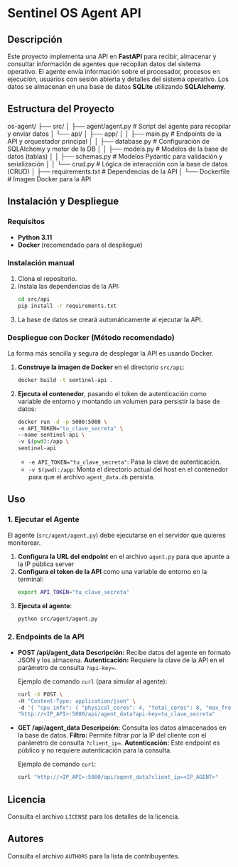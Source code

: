 # Sentinel OS Agent API

## Descripción

Este proyecto implementa una API en **FastAPI** para recibir, almacenar y consultar información de agentes que recopilan datos del sistema operativo. El agente envía información sobre el procesador, procesos en ejecución, usuarios con sesión abierta y detalles del sistema operativo. Los datos se almacenan en una base de datos **SQLite** utilizando **SQLAlchemy**.

## Estructura del Proyecto
os-agent/
├── src/
│   ├── agent/agent.py           # Script del agente para recopilar y enviar datos
│   └── api/
│       ├── app/
│       │   ├── main.py          # Endpoints de la API y orquestador principal
│       │   ├── database.py      # Configuración de SQLAlchemy y motor de la DB
│       │   ├── models.py        # Modelos de la base de datos (tablas)
│       │   ├── schemas.py       # Modelos Pydantic para validación y serialización
│       │   └── crud.py          # Lógica de interacción con la base de datos (CRUD)
│       ├── requirements.txt     # Dependencias de la API
│       └── Dockerfile           # Imagen Docker para la API

## Instalación y Despliegue

### Requisitos

* **Python 3.11**
* **Docker** (recomendado para el despliegue)

### Instalación manual

1.  Clona el repositorio.
2.  Instala las dependencias de la API:
    ```bash
    cd src/api
    pip install -r requirements.txt
    ```
3.  La base de datos se creará automáticamente al ejecutar la API.

### Despliegue con Docker (Método recomendado)

La forma más sencilla y segura de desplegar la API es usando Docker.

1.  **Construye la imagen de Docker** en el directorio `src/api`:
    ```bash
    docker build -t sentinel-api .
    ```
2.  **Ejecuta el contenedor**, pasando el token de autenticación como variable de entorno y montando un volumen para persistir la base de datos:
    ```bash
    docker run -d -p 5000:5000 \
    -e API_TOKEN="tu_clave_secreta" \
    --name sentinel-api \
    -v $(pwd):/app \
    sentinel-api
    ```
    * `-e API_TOKEN="tu_clave_secreta"`: Pasa la clave de autenticación.
    * `-v $(pwd):/app`: Monta el directorio actual del host en el contenedor para que el archivo `agent_data.db` persista.

## Uso

### 1. Ejecutar el Agente

El agente (`src/agent/agent.py`) debe ejecutarse en el servidor que quieres monitorear.

1.  **Configura la URL del endpoint** en el archivo `agent.py` para que apunte a la IP pública server
2.  **Configura el token de la API** como una variable de entorno en la terminal:
    ```bash
    export API_TOKEN="tu_clave_secreta"
    ```
3.  **Ejecuta el agente**:
    ```bash
    python src/agent/agent.py
    ```

### 2. Endpoints de la API

* **POST /api/agent_data** **Descripción:** Recibe datos del agente en formato JSON y los almacena.
    **Autenticación:** Requiere la clave de la API en el parámetro de consulta `?api-key=`.

    Ejemplo de comando `curl` (para simular al agente):
    ```bash
    curl -X POST \
    -H "Content-Type: application/json" \
    -d '{ "cpu_info": { "physical_cores": 4, "total_cores": 8, "max_frequency": 3500.0, "current_frequency": 3200.0, "cpu_usage_percent": 12.5 }, "processes": [], "users": [], "os_info": { "system": "Linux", "version": "5.15.0-75-generic", "hostname": "mi-servidor" } }' \
    "http://<IP_API>:5000/api/agent_data?api-key=tu_clave_secreta"
    ```

* **GET /api/agent_data** **Descripción:** Consulta los datos almacenados en la base de datos.
    **Filtro:** Permite filtrar por la IP del cliente con el parámetro de consulta `?client_ip=`.
    **Autenticación:** Este endpoint es público y no requiere autenticación para la consulta.

    Ejemplo de comando `curl`:
    ```bash
    curl "http://<IP_API>:5000/api/agent_data?client_ip=<IP_AGENT>"
    ```

## Licencia

Consulta el archivo `LICENSE` para los detalles de la licencia.

## Autores

Consulta el archivo `AUTHORS` para la lista de contribuyentes.